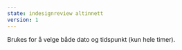 ```yaml
---
state: indesignreview altinnett
version: 1
---
```


Brukes for å velge både dato og tidspunkt (kun hele timer).